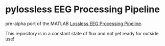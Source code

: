 # pylossless EEG Processing Pipeline
pre-alpha port of the MATLAB [Lossless EEG Processing Pipeline](https://github.com/BUCANL/EEG-IP-L).

This repository is in a constant state of flux and not yet ready for outside use!

